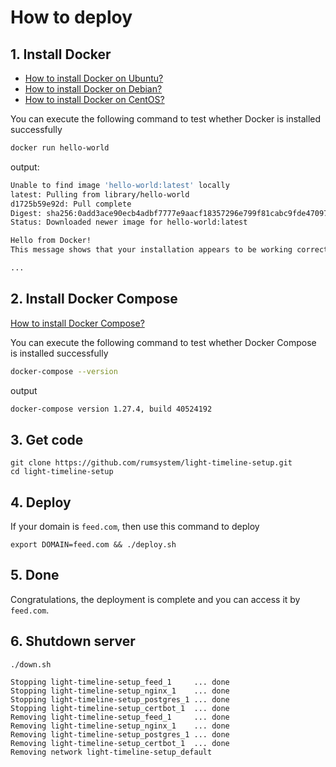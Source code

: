 # How to deploy

## 1. Install Docker

- [How to install Docker on Ubuntu?](https://yeasy.gitbook.io/docker_practice/install/ubuntu)
- [How to install Docker on Debian?](https://yeasy.gitbook.io/docker_practice/install/debian)
- [How to install Docker on CentOS?](https://yeasy.gitbook.io/docker_practice/install/centos)

You can execute the following command to test whether Docker is installed successfully

```bash
docker run hello-world
```

output:

```bash
Unable to find image 'hello-world:latest' locally
latest: Pulling from library/hello-world
d1725b59e92d: Pull complete
Digest: sha256:0add3ace90ecb4adbf7777e9aacf18357296e799f81cabc9fde470971e499788
Status: Downloaded newer image for hello-world:latest

Hello from Docker!
This message shows that your installation appears to be working correctly.

...
```

## 2. Install Docker Compose

[How to install Docker Compose?](https://yeasy.gitbook.io/docker_practice/compose/install)

You can execute the following command to test whether Docker Compose is installed successfully

```bash
docker-compose --version
```

output

```bash
docker-compose version 1.27.4, build 40524192
```

## 3. Get code

```
git clone https://github.com/rumsystem/light-timeline-setup.git
cd light-timeline-setup
```

## 4. Deploy
If your domain is `feed.com`, then use this command to deploy

```
export DOMAIN=feed.com && ./deploy.sh
```

## 5. Done

Congratulations, the deployment is complete and you can access it by `feed.com`.

## 6. Shutdown server

```
./down.sh

Stopping light-timeline-setup_feed_1     ... done
Stopping light-timeline-setup_nginx_1    ... done
Stopping light-timeline-setup_postgres_1 ... done
Stopping light-timeline-setup_certbot_1  ... done
Removing light-timeline-setup_feed_1     ... done
Removing light-timeline-setup_nginx_1    ... done
Removing light-timeline-setup_postgres_1 ... done
Removing light-timeline-setup_certbot_1  ... done
Removing network light-timeline-setup_default
```